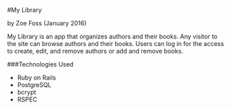 #My Library

by Zoe Foss (January 2016)

My Library is an app that organizes authors and their books. Any visitor to the site can browse authors and their books. Users can log in for the access to create, edit, and remove authors or add and remove books. 

###Technologies Used
- Ruby on Rails
- PostgreSQL
- bcrypt
- RSPEC